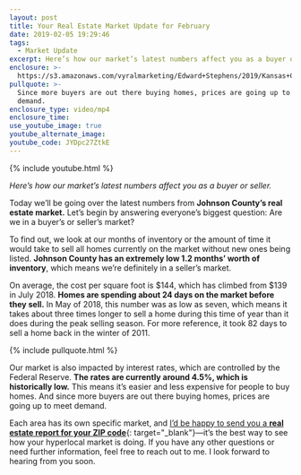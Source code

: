 ```yaml
---
layout: post
title: Your Real Estate Market Update for February
date: 2019-02-05 19:29:46
tags:
  - Market Update
excerpt: Here’s how our market’s latest numbers affect you as a buyer or seller.
enclosure: >-
  https://s3.amazonaws.com/vyralmarketing/Edward+Stephens/2019/Kansas+City+Real+Estate+_+Edward+Stephens+Group-+Market+Update.mp4
pullquote: >-
  Since more buyers are out there buying homes, prices are going up to meet
  demand.
enclosure_type: video/mp4
enclosure_time:
use_youtube_image: true
youtube_alternate_image:
youtube_code: JYDpc27ZtkE
---
```


{% include youtube.html %}

*Here’s how our market’s latest numbers affect you as a buyer or seller.*

Today we’ll be going over the latest numbers from **Johnson County’s real estate market.** Let’s begin by answering everyone’s biggest question: Are we in a buyer’s or seller’s market?

To find out, we look at our months of inventory or the amount of time it would take to sell all homes currently on the market without new ones being listed. **Johnson County has an extremely low 1.2 months’ worth of inventory**, which means we’re definitely in a seller’s market.

On average, the cost per square foot is $144, which has climbed from $139 in July 2018. **Homes are spending about 24 days on the market before they sell.** In May of 2018, this number was as low as seven, which means it takes about three times longer to sell a home during this time of year than it does during the peak selling season. For more reference, it took 82 days to sell a home back in the winter of 2011.

{% include pullquote.html %}

Our market is also impacted by interest rates, which are controlled by the Federal Reserve. **The rates are currently around 4.5%, which is historically low.** This means it’s easier and less expensive for people to buy homes. And since more buyers are out there buying homes, prices are going up to meet demand.&nbsp;

Each area has its own specific market, and [I’d be happy to send you a **real estate report for your ZIP code**](https://estephens.clickfunnels.com/optin-26489917){: target="_blank"}—it’s the best way to see how your hyperlocal market is doing. If you have any other questions or need further information, feel free to reach out to me. I look forward to hearing from you soon.